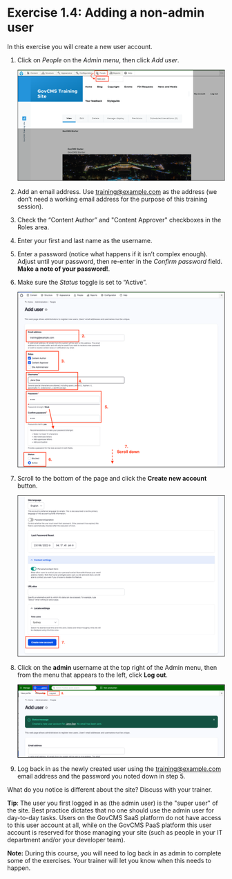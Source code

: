 # Exercise 1.4: Adding a non-admin user

In this exercise you will create a new user account.

1. Click on _People_ on the _Admin menu_, then click _Add user_.

    ![Image of add user menu item](../.gitbook/assets/Ex-1-4-Add-User-1.png)

2. Add an email address. Use training@example.com as the address \(we don’t need a working email address for the purpose of this training session\).
3. Check the “Content Author” and "Content Approver" checkboxes in the Roles area.
4. Enter your first and last name as the username.
5. Enter a password \(notice what happens if it isn’t complex enough\). Adjust until your password, then re-enter in the _Confirm password_ field. **Make a note of your password!**.
6. Make sure the _Status_ toggle is set to “Active”.

    ![Image of Add user screen](../.gitbook/assets/Ex-1-4-Add-User-2.png)

7. Scroll to the bottom of the page and click the **Create new account** button.

    ![Image of add user menu item, bottom](../.gitbook/assets/Ex-1-4-Add-User-3.png)

8. Click on the **admin** username at the top right of the Admin menu, then from the menu that appears to the left, click **Log out**.

    ![Image of add user menu item, bottom](../.gitbook/assets/Ex-1-4-Add-User-4.png)

9. Log back in as the newly created user using the training@example.com email address and the password you noted down in step 5.

What do you notice is different about the site? Discuss with your trainer.

**Tip**: The user you first logged in as \(the admin user\) is the "super user" of the site. Best practice dictates that no one should use the admin user for day-to-day tasks. Users on the GovCMS SaaS platform do not have access to this user account at all, while on the GovCMS PaaS platform this user account is reserved for those managing your site \(such as people in your IT department and/or your developer team\).

**Note:** During this course, you will need to log back in as admin to complete some of the exercises. Your trainer will let you know when this needs to happen.
